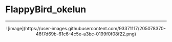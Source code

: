 # FlappyBird_okelun
---
<center>
![image](https://user-images.githubusercontent.com/93371117/205078370-46f7d69b-61c6-4c5e-a3bc-0199f0f08f22.png)
</center>


